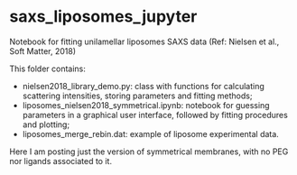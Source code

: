 # saxs_liposomes_jupyter
Notebook for fitting unilamellar liposomes SAXS data (Ref: Nielsen et al., Soft Matter, 2018)

This folder contains: 
- nielsen2018_library_demo.py: class with functions for calculating scattering intensities, storing parameters and fitting methods;
- liposomes_nielsen2018_symmetrical.ipynb: notebook for guessing parameters in a graphical user interface, followed by fitting procedures and plotting;
- liposomes_merge_rebin.dat: example of liposome experimental data.

Here I am posting just the version of symmetrical membranes, with no PEG nor ligands associated to it.
